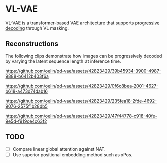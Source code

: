 # VL-VAE

VL-VAE is a transformer-based VAE architecture that supports [progressive decoding](https://www.youtube.com/watch?v=UphN1_7nP8U) through VL masking. 

## Reconstructions

The following clips demonstrate how images can be progressively decoded by varying the latent sequence length at inference time.

https://github.com/oelin/pd-vae/assets/42823429/39b45934-3900-4987-9888-b6412b403f6a

https://github.com/oelin/pd-vae/assets/42823429/0f6c8bea-2001-4627-b618-a473d74dab16

https://github.com/oelin/pd-vae/assets/42823429/235fea18-2fde-4692-9076-2575f1b28db5

https://github.com/oelin/pd-vae/assets/42823429/47f44778-c918-40fe-9e5d-f919ce4c63f2

## TODO

- [ ] Compare linear global attention against NAT.
- [ ] Use superior positional embedding method such as xPos.
